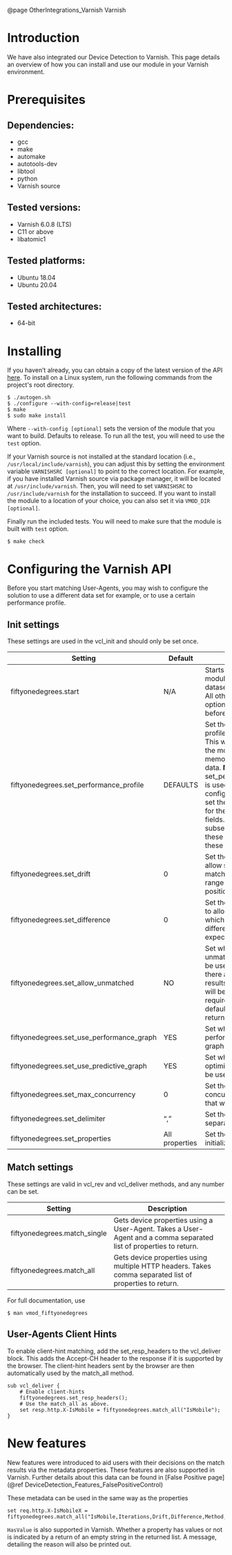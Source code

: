 @page OtherIntegrations_Varnish Varnish

# Introduction
We have also integrated our Device Detection to Varnish. This page details an overview of how you can install and use our module in your Varnish environment.

# Prerequisites

## Dependencies:
* gcc
* make
* automake
* autotools-dev
* libtool
* python
* Varnish source

## Tested versions:
* Varnish 6.0.8 (LTS)
* C11 or above
* libatomic1

## Tested platforms:
* Ubuntu 18.04
* Ubuntu 20.04

## Tested architectures:
* 64-bit

# Installing
If you haven’t already, you can obtain a copy of the latest version of the API [here](https://github.com/51Degrees/device-detection-varnish).
To install on a Linux system, run the following commands from the project's root directory.

```
$ ./autogen.sh
$ ./configure --with-config=release|test
$ make
$ sudo make install
```

Where `--with-config [optional]` sets the version of the module that you want to build. Defaults to release. To run all the test, you will need to use the `test` option.

If your Varnish source is not installed at the standard location (i.e., `/usr/local/include/varnish`), you can adjust this by setting the environment variable `VARNISHSRC [optional]` to point to the correct location. For example, if you have installed Varnish source via package manager, it will be located at `/usr/include/varnish`. Then, you will need to set `VARNISHSRC` to `/usr/include/varnish` for the installation to succeed. If you want to install the module to a location of your choice, you can also set it via `VMOD_DIR [optional]`.

Finally run the included tests. You will need to make sure that the module is built with `test` option.

```
$ make check
```

# Configuring the Varnish API

Before you start matching User-Agents, you may wish to configure the solution to use a different data set for example, or to use a certain performance profile.

## Init settings
These settings are used in the vcl_init and should only be set once.

|Setting|Default|Description|
|---|---|---|
|fiftyonedegrees.start                    |N/A           |Starts the 51Degrees module using the dataset path provided. All other 51Degrees init options must be set before calling this.|
|fiftyonedegrees.set_performance_profile  |DEFAULTS      |Set the performance profile that will be used. This will determine how the module allocate memory and manage data. **NOTE:** the set_performance_profile is used as a base configuration, which will set the default values for the configurable fields. Any subsequence call to set these fields will override these default values.|
|fiftyonedegrees.set_drift                |0             |Set the drift value to allow sub strings to be matched in a wider range of character positions.|
|fiftyonedegrees.set_difference           |0             |Set the difference value to allow User-Agents which are slightly different to what is expected.|
|fiftyonedegrees.set_allow_unmatched      |NO            |Set whether the unmatched node should be used. `NO` means if there are no matched results, an empty string will be returned for the required property. A default string will be returned if `YES` is set.|
|fiftyonedegrees.set_use_performance_graph|YES           |Set whether performance optimized graph should be used|
|fiftyonedegrees.set_use_predictive_graph |YES           |Set whether predictive optimized graph should be used|
|fiftyonedegrees.set_max_concurrency      |0             |Set the expected concurrent requests that will be handled|
|fiftyonedegrees.set_delimiter            |“,”           |Set the delimiter to separate values with|
|fiftyonedegrees.set_properties           |All properties|Set the properties to initialize|

## Match settings
These settings are valid in vcl_rev and vcl_deliver methods, and any number can be set.

|Setting|Description|
|---|---|
|fiftyonedegrees.match_single|Gets device properties using a User-Agent. Takes a User-Agent and a comma separated list of properties to return.|
|fiftyonedegrees.match_all	 |Gets device properties using multiple HTTP headers. Takes comma separated list of properties to return.|

For full documentation, use
```
$ man vmod_fiftyonedegrees
```

## User-Agents Client Hints

To enable client-hint matching, add the set_resp_headers to the vcl_deliver block. This adds the Accept-CH header to the response if it is supported by the browser. The client-hint headers sent by the browser are then automatically used by the match_all method.
```
sub vcl_deliver {
    # Enable client-hints
    fiftyonedegrees.set_resp_headers();
    # Use the match_all as above.
    set resp.http.X-IsMobile = fiftyonedegrees.match_all("IsMobile");
}
```

# New features
New features were introduced to aid users with their decisions on the match results via the metadata properties. These features are also supported in Varnish. Further details about this data can be found in [False Positive page] (@ref DeviceDetection_Features_FalsePositiveControl)

These metadata can be used in the same way as the properties
```
set req.http.X-IsMobileX = fiftyonedegrees.match_all("IsMobile,Iterations,Drift,Difference,Method,UserAgents,MatchedNodes,DeviceId");
```

`HasValue` is also supported in Varnish. Whether a property has values or not is indicated by a return of an empty string in the returned list. A message, detailing the reason will also be printed out.

